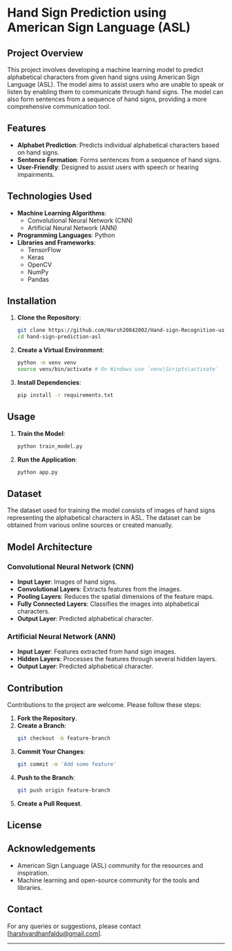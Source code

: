 # Hand Sign Prediction using American Sign Language (ASL)

## Project Overview

This project involves developing a machine learning model to predict alphabetical characters from given hand signs using American Sign Language (ASL). The model aims to assist users who are unable to speak or listen by enabling them to communicate through hand signs. The model can also form sentences from a sequence of hand signs, providing a more comprehensive communication tool.

## Features

- **Alphabet Prediction**: Predicts individual alphabetical characters based on hand signs.
- **Sentence Formation**: Forms sentences from a sequence of hand signs.
- **User-Friendly**: Designed to assist users with speech or hearing impairments.

## Technologies Used

- **Machine Learning Algorithms**: 
  - Convolutional Neural Network (CNN)
  - Artificial Neural Network (ANN)
- **Programming Languages**: Python
- **Libraries and Frameworks**: 
  - TensorFlow
  - Keras
  - OpenCV
  - NumPy
  - Pandas

## Installation

1. **Clone the Repository**:
    ```sh
    git clone https://github.com/Harsh20042002/Hand-sign-Recognition-using-ASL.git
    cd hand-sign-prediction-asl
    ```

2. **Create a Virtual Environment**:
    ```sh
    python -m venv venv
    source venv/bin/activate # On Windows use `venv\Scripts\activate`
    ```

3. **Install Dependencies**:
    ```sh
    pip install -r requirements.txt
    ```

## Usage

1. **Train the Model**:
    ```sh
    python train_model.py
    ```

2. **Run the Application**:
    ```sh
    python app.py
    ```

## Dataset

The dataset used for training the model consists of images of hand signs representing the alphabetical characters in ASL. The dataset can be obtained from various online sources or created manually.

## Model Architecture

### Convolutional Neural Network (CNN)

- **Input Layer**: Images of hand signs.
- **Convolutional Layers**: Extracts features from the images.
- **Pooling Layers**: Reduces the spatial dimensions of the feature maps.
- **Fully Connected Layers**: Classifies the images into alphabetical characters.
- **Output Layer**: Predicted alphabetical character.

### Artificial Neural Network (ANN)

- **Input Layer**: Features extracted from hand sign images.
- **Hidden Layers**: Processes the features through several hidden layers.
- **Output Layer**: Predicted alphabetical character.

## Contribution

Contributions to the project are welcome. Please follow these steps:

1. **Fork the Repository**.
2. **Create a Branch**:
    ```sh
    git checkout -b feature-branch
    ```
3. **Commit Your Changes**:
    ```sh
    git commit -m 'Add some feature'
    ```
4. **Push to the Branch**:
    ```sh
    git push origin feature-branch
    ```
5. **Create a Pull Request**.

## License

## Acknowledgements

- American Sign Language (ASL) community for the resources and inspiration.
- Machine learning and open-source community for the tools and libraries.

## Contact

For any queries or suggestions, please contact [harshvardhanfaldu@gmail.com].

---
